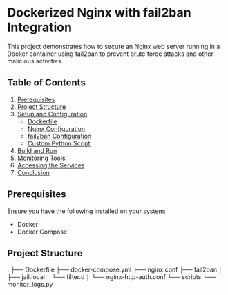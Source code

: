 # Dockerized Nginx with fail2ban Integration

This project demonstrates how to secure an Nginx web server running in a Docker container using fail2ban to prevent brute force attacks and other malicious activities.

## Table of Contents

1. [Prerequisites](#prerequisites)
2. [Project Structure](#project-structure)
3. [Setup and Configuration](#setup-and-configuration)
   - [Dockerfile](#dockerfile)
   - [Nginx Configuration](#nginx-configuration)
   - [fail2ban Configuration](#fail2ban-configuration)
   - [Custom Python Script](#custom-python-script)
4. [Build and Run](#build-and-run)
5. [Monitoring Tools](#monitoring-tools)
6. [Accessing the Services](#accessing-the-services)
7. [Conclusion](#conclusion)

## Prerequisites

Ensure you have the following installed on your system:

- Docker
- Docker Compose

## Project Structure

.
├── Dockerfile
├── docker-compose.yml
├── nginx.conf
├── fail2ban
│ ├── jail.local
│ └── filter.d
│ └── nginx-http-auth.conf
└── scripts
└── monitor_logs.py

